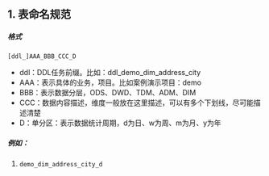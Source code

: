## 1. 表命名规范

##### 格式

`[ddl_]AAA_BBB_CCC_D`

- ddl：DDL任务前缀。比如：ddl_demo_dim_address_city
- AAA：表示具体的业务，项目。比如案例演示项目：demo
- BBB：表示数据分层，ODS、DWD、TDM、ADM、DIM
- CCC：数据内容描述，维度一般放在这里描述，可以有多个下划线，尽可能描述清楚
- D：单分区：表示数据统计周期，d为日、w为周、m为月、y为年

##### 例如：

1. `demo_dim_address_city_d`

